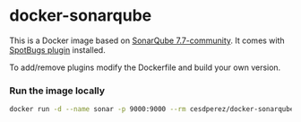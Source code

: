 # docker-sonarqube

This is a Docker image based on [SonarQube 7.7-community](https://hub.docker.com/_/sonarqube/). It comes with [SpotBugs plugin](https://github.com/spotbugs/sonar-findbugs) installed. 

To add/remove plugins modify the Dockerfile and build your own version.

### Run the image locally

```bash
docker run -d --name sonar -p 9000:9000 --rm cesdperez/docker-sonarqube
```
